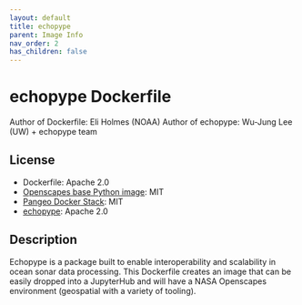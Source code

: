 ```yaml
---
layout: default
title: echopype
parent: Image Info
nav_order: 2
has_children: false
---
```


# echopype Dockerfile

Author of Dockerfile: Eli Holmes (NOAA)
Author of echopype: Wu-Jung Lee (UW) + echopype team

## License

* Dockerfile: Apache 2.0
* [Openscapes base Python image](https://github.com/nasa-openscapes/corn): MIT
* [Pangeo Docker Stack](https://github.com/pangeo-data/pangeo-docker-images): MIT
* [echopype](https://github.com/OSOceanAcoustics/echopype): Apache 2.0

## Description

Echopype is a package built to enable interoperability and scalability in ocean sonar data processing. This Dockerfile creates an image that can be easily
dropped into a JupyterHub and will have a NASA Openscapes environment (geospatial with a variety of tooling).
